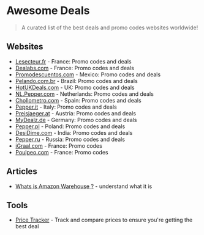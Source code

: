 # Awesome Deals

> A curated list of the best deals and promo codes websites worldwide!

## Websites

* [Lesecteur.fr](https://lesecteur.fr/) - France: Promo codes and deals
* [Dealabs.com](https://www.dealabs.com/) - France: Promo codes and deals
* [Promodescuentos.com](https://www.promodescuentos.com/) - Mexico: Promo codes and deals
* [Pelando.com.br](https://www.pelando.com.br/) - Brazil: Promo codes and deals
* [HotUKDeals.com](https://www.hotukdeals.com/) - UK: Promo codes and deals
* [NL.Pepper.com](https://nl.pepper.com/) - Netherlands: Promo codes and deals
* [Chollometro.com](https://www.chollometro.com/) - Spain: Promo codes and deals
* [Pepper.it](https://www.pepper.it/) - Italy: Promo codes and deals
* [Preisjaeger.at](https://www.preisjaeger.at/) - Austria: Promo codes and deals
* [MyDealz.de](https://www.mydealz.de/) - Germany: Promo codes and deals
* [Pepper.pl](https://www.pepper.pl/) - Poland: Promo codes and deals
* [DesiDime.com](https://www.desidime.com/) - India: Promo codes and deals
* [Pepper.ru](https://www.pepper.ru/) - Russia: Promo codes and deals
* [iGraal.com](https://www.igraal.com/) - France: Promo codes
* [Poulpeo.com](https://www.poulpeo.com/) - France: Promo codes

## Articles

* [Whats is Amazon Warehouse ?](https://lesecteur.fr/articles/quest-ce-quamazon-warehouse-amazon-seconde-main-44) - understand what it is

## Tools

* [Price Tracker](https://keepa.com) - Track and compare prices to ensure you're getting the best deal

